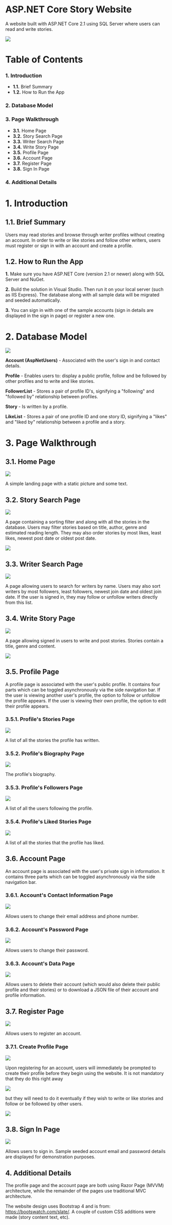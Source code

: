 # ASP.NET Core Story Website
A website built with ASP.NET Core 2.1 using SQL Server where users can read and write stories.

![](Screenshots/samplestory.PNG)

# Table of Contents
### 1. Introduction
   * **1.1.** Brief Summary
   * **1.2.** How to Run the App

### 2. Database Model

### 3. Page Walkthrough
   * **3.1.** Home Page
   * **3.2.** Story Search Page
   * **3.3.** Writer Search Page
   * **3.4.** Write Story Page
   * **3.5.** Profile Page
   * **3.6.** Account Page
   * **3.7.** Register Page
   * **3.8.** Sign In Page
   
### 4. Additional Details

# 1. Introduction

## 1.1. Brief Summary
Users may read stories and browse through writer profiles without creating an account. In order to write or like stories and follow other writers, users must register or sign in with an account and create a profile.

## 1.2. How to Run the App
**1.** Make sure you have ASP.NET Core (version 2.1 or newer) along with SQL Server and NuGet.

**2.** Build the solution in Visual Studio. Then run it on your local server (such as IIS Express). The database along with all sample data will be migrated and seeded automatically.

**3.** You can sign in with one of the sample accounts (sign in details are displayed in the sign in page) or register a new one.

# 2. Database Model
![](Screenshots/Diagram.PNG)

**Account (AspNetUsers)** - Associated with the user's sign in and contact details.

**Profile** - Enables users to: display a public profile, follow and be followed by other profiles and to write and like stories.

**FollowerList** - Stores a pair of profile ID's, signifying a "following" and "followed by" relationship between profiles.

**Story** - Is written by a profile. 

**LikeList** - Stores a pair of one profile ID and one story ID, signifying a "likes" and "liked by" relationship between a profile and a story.

# 3. Page Walkthrough

## 3.1. Home Page
![](Screenshots/home.PNG)

A simple landing page with a static picture and some text.

## 3.2. Story Search Page
![](Screenshots/storyfilter1.PNG)

A page containing a sorting filter and along with all the stories in the database. Users may filter stories based on title, author, genre and estimated reading length. They may also order stories by most likes, least likes, newest post date or oldest post date.

![](Screenshots/storyfilter2.PNG)

## 3.3. Writer Search Page
![](Screenshots/writerfilter.PNG)

A page allowing users to search for writers by name. Users may also sort writers by most followers, least followers, newest join date and oldest join date. If the user is signed in, they may follow or unfollow writers directly from this list.

## 3.4. Write Story Page
![](Screenshots/writestory1.PNG)

A page allowing signed in users to write and post stories. Stories contain a title, genre and content.

![](Screenshots/writestory2.PNG)

## 3.5. Profile Page
A profile page is associated with the user's public profile. It contains four parts which can be toggled asynchronously via the side navigation bar. If the user is viewing another user's profile, the option to follow or unfollow the profile appears. If the user is viewing their own profile, the option to edit their profile appears.

### 3.5.1. Profile's Stories Page
![](Screenshots/profile1.PNG)

A list of all the stories the profile has written.

### 3.5.2. Profile's Biography Page
![](Screenshots/profile2.PNG)

The profile's biography.

### 3.5.3. Profile's Followers Page
![](Screenshots/profile3.PNG)

A list of all the users following the profile.

### 3.5.4. Profile's Liked Stories Page
![](Screenshots/profile4.PNG)

A list of all the stories that the profile has liked.

## 3.6. Account Page
An account page is associated with the user's private sign in information. It contains three parts which can be toggled asynchronously via the side navigation bar.

### 3.6.1. Account's Contact Information Page
![](Screenshots/account1.PNG)

Allows users to change their email address and phone number.

### 3.6.2. Account's Password Page
![](Screenshots/account2.PNG)

Allows users to change their password.

### 3.6.3. Account's Data Page
![](Screenshots/account3.PNG)

Allows users to delete their account (which would also delete their public profile and their stories) or to download a JSON file of their account and profile information.

## 3.7. Register Page
![](Screenshots/register.PNG)

Allows users to register an account.

### 3.7.1. Create Profile Page
![](Screenshots/createprofile.PNG)

Upon registering for an account, users will immediately be prompted to create their profile before they begin using the website. It is not mandatory that they do this right away

![](Screenshots/nav%202.PNG)

but they will need to do it eventually if they wish to write or like stories and follow or be followed by other users.

![](Screenshots/nav.PNG)

## 3.8. Sign In Page
![](Screenshots/signin.PNG)

Allows users to sign in. Sample seeded account email and password details are displayed for demonstration purposes.

## 4. Additional Details

The profile page and the account page are both using Razor Page (MVVM) architecture, while the remainder of the pages use traditional MVC architecture.

The website design uses Bootstrap 4 and is from: https://bootswatch.com/slate/. A couple of custom CSS additions were made (story content text, etc).

